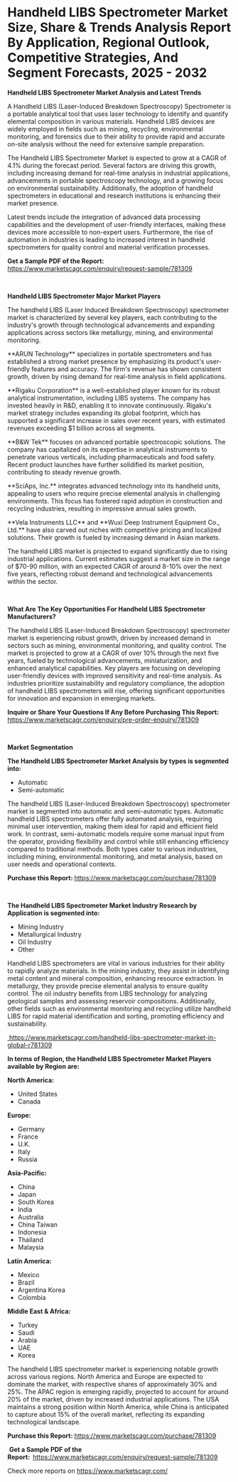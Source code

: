 <p><h1>Handheld LIBS Spectrometer Market Size, Share & Trends Analysis Report By Application, Regional Outlook, Competitive Strategies, And Segment Forecasts, 2025 - 2032</h1></p><p><strong>Handheld LIBS Spectrometer Market Analysis and Latest Trends</strong></p>
<p><p>A Handheld LIBS (Laser-Induced Breakdown Spectroscopy) Spectrometer is a portable analytical tool that uses laser technology to identify and quantify elemental composition in various materials. Handheld LIBS devices are widely employed in fields such as mining, recycling, environmental monitoring, and forensics due to their ability to provide rapid and accurate on-site analysis without the need for extensive sample preparation.</p><p>The Handheld LIBS Spectrometer Market is expected to grow at a CAGR of 4.1% during the forecast period. Several factors are driving this growth, including increasing demand for real-time analysis in industrial applications, advancements in portable spectroscopy technology, and a growing focus on environmental sustainability. Additionally, the adoption of handheld spectrometers in educational and research institutions is enhancing their market presence. </p><p>Latest trends include the integration of advanced data processing capabilities and the development of user-friendly interfaces, making these devices more accessible to non-expert users. Furthermore, the rise of automation in industries is leading to increased interest in handheld spectrometers for quality control and material verification processes.</p></p>
<p><strong>Get a Sample PDF of the Report:&nbsp;</strong> <a href="https://www.marketscagr.com/enquiry/request-sample/781309?utm_campaign=3188&utm_medium=2&utm_source=Github&utm_content=ia&utm_term=10042025&utm_id=handheld-libs-spectrometer">https://www.marketscagr.com/enquiry/request-sample/781309</a></p>
<p>&nbsp;</p>
<p><strong>Handheld LIBS Spectrometer Major Market Players</strong></p>
<p><p>The handheld LIBS (Laser Induced Breakdown Spectroscopy) spectrometer market is characterized by several key players, each contributing to the industry's growth through technological advancements and expanding applications across sectors like metallurgy, mining, and environmental monitoring.</p><p>**ARUN Technology** specializes in portable spectrometers and has established a strong market presence by emphasizing its product's user-friendly features and accuracy. The firm's revenue has shown consistent growth, driven by rising demand for real-time analysis in field applications.</p><p>**Rigaku Corporation** is a well-established player known for its robust analytical instrumentation, including LIBS systems. The company has invested heavily in R&D, enabling it to innovate continuously. Rigaku's market strategy includes expanding its global footprint, which has supported a significant increase in sales over recent years, with estimated revenues exceeding $1 billion across all segments.</p><p>**B&W Tek** focuses on advanced portable spectroscopic solutions. The company has capitalized on its expertise in analytical instruments to penetrate various verticals, including pharmaceuticals and food safety. Recent product launches have further solidified its market position, contributing to steady revenue growth.</p><p>**SciAps, Inc.** integrates advanced technology into its handheld units, appealing to users who require precise elemental analysis in challenging environments. This focus has fostered rapid adoption in construction and recycling industries, resulting in impressive annual sales growth.</p><p>**Vela Instruments LLC** and **Wuxi Deep Instrument Equipment Co., Ltd.** have also carved out niches with competitive pricing and localized solutions. Their growth is fueled by increasing demand in Asian markets.</p><p>The handheld LIBS market is projected to expand significantly due to rising industrial applications. Current estimates suggest a market size in the range of $70-90 million, with an expected CAGR of around 8-10% over the next five years, reflecting robust demand and technological advancements within the sector.</p></p>
<p>&nbsp;</p>
<p><strong>What Are The Key Opportunities For Handheld LIBS Spectrometer Manufacturers?</strong></p>
<p><p>The handheld LIBS (Laser-Induced Breakdown Spectroscopy) spectrometer market is experiencing robust growth, driven by increased demand in sectors such as mining, environmental monitoring, and quality control. The market is projected to grow at a CAGR of over 10% through the next five years, fueled by technological advancements, miniaturization, and enhanced analytical capabilities. Key players are focusing on developing user-friendly devices with improved sensitivity and real-time analysis. As industries prioritize sustainability and regulatory compliance, the adoption of handheld LIBS spectrometers will rise, offering significant opportunities for innovation and expansion in emerging markets.</p></p>
<p><strong>Inquire or Share Your Questions If Any Before Purchasing This Report:</strong> <a href="https://www.marketscagr.com/enquiry/pre-order-enquiry/781309?utm_campaign=3188&utm_medium=2&utm_source=Github&utm_content=ia&utm_term=10042025&utm_id=handheld-libs-spectrometer">https://www.marketscagr.com/enquiry/pre-order-enquiry/781309</a></p>
<p>&nbsp;</p>
<p><strong>Market Segmentation</strong></p>
<p><strong>The Handheld LIBS Spectrometer Market Analysis by types is segmented into:</strong></p>
<p><ul><li>Automatic</li><li>Semi-automatic</li></ul></p>
<p><p>The handheld LIBS (Laser-Induced Breakdown Spectroscopy) spectrometer market is segmented into automatic and semi-automatic types. Automatic handheld LIBS spectrometers offer fully automated analysis, requiring minimal user intervention, making them ideal for rapid and efficient field work. In contrast, semi-automatic models require some manual input from the operator, providing flexibility and control while still enhancing efficiency compared to traditional methods. Both types cater to various industries, including mining, environmental monitoring, and metal analysis, based on user needs and operational contexts.</p></p>
<p><strong>Purchase this Report:&nbsp;</strong><a href="https://www.marketscagr.com/purchase/781309?utm_campaign=3188&utm_medium=2&utm_source=Github&utm_content=ia&utm_term=10042025&utm_id=handheld-libs-spectrometer">https://www.marketscagr.com/purchase/781309</a></p>
<p>&nbsp;</p>
<p><strong>The Handheld LIBS Spectrometer Market Industry Research by Application is segmented into:</strong></p>
<p><ul><li>Mining Industry</li><li>Metallurgical Industry</li><li>Oil Industry</li><li>Other</li></ul></p>
<p><p>Handheld LIBS spectrometers are vital in various industries for their ability to rapidly analyze materials. In the mining industry, they assist in identifying metal content and mineral composition, enhancing resource extraction. In metallurgy, they provide precise elemental analysis to ensure quality control. The oil industry benefits from LIBS technology for analyzing geological samples and assessing reservoir compositions. Additionally, other fields such as environmental monitoring and recycling utilize handheld LIBS for rapid material identification and sorting, promoting efficiency and sustainability.</p></p>
<p><a href="https://www.marketscagr.com/handheld-libs-spectrometer-market-in-global-r781309?utm_campaign=3188&utm_medium=2&utm_source=Github&utm_content=ia&utm_term=10042025&utm_id=handheld-libs-spectrometer">&nbsp;https://www.marketscagr.com/handheld-libs-spectrometer-market-in-global-r781309</a></p>
<p><strong>In terms of Region, the Handheld LIBS Spectrometer Market Players available by Region are:</strong></p>
<p>
    <p> <strong> North America: </strong>
        <ul>
            <li>United States</li>
            <li>Canada</li>
        </ul>
        </p> 
    <p> <strong> Europe: </strong>
        <ul>
            <li>Germany</li>
            <li>France</li>
            <li>U.K.</li>
            <li>Italy</li>
            <li>Russia</li>
        </ul>
        </p> 
    <p> <strong> Asia-Pacific: </strong>
        <ul>
            <li>China</li>
            <li>Japan</li>
            <li>South Korea</li>
            <li>India</li>
            <li>Australia</li>
            <li>China Taiwan</li>
            <li>Indonesia</li>
            <li>Thailand</li>
            <li>Malaysia</li>
        </ul>
        </p> 
    <p> <strong> Latin America: </strong>
        <ul>
            <li>Mexico</li>
            <li>Brazil</li>
            <li>Argentina Korea</li>
            <li>Colombia</li>
        </ul>
        </p> 
    <p> <strong> Middle East & Africa: </strong>
        <ul>
            <li>Turkey</li>
            <li>Saudi</li>
            <li>Arabia</li>
            <li>UAE</li>
            <li>Korea</li>
        </ul>
    </p>
    </p>
<p><p>The handheld LIBS spectrometer market is experiencing notable growth across various regions. North America and Europe are expected to dominate the market, with respective shares of approximately 30% and 25%. The APAC region is emerging rapidly, projected to account for around 20% of the market, driven by increased industrial applications. The USA maintains a strong position within North America, while China is anticipated to capture about 15% of the overall market, reflecting its expanding technological landscape.</p></p>
<p><strong>Purchase this Report: </strong><a href="https://www.marketscagr.com/purchase/781309?utm_campaign=3188&utm_medium=2&utm_source=Github&utm_content=ia&utm_term=10042025&utm_id=handheld-libs-spectrometer">https://www.marketscagr.com/purchase/781309</a></p>
<p>&nbsp;<strong>Get a Sample PDF of the Report:&nbsp;&nbsp;</strong><a href="https://www.marketscagr.com/enquiry/request-sample/781309?utm_campaign=3188&utm_medium=2&utm_source=Github&utm_content=ia&utm_term=10042025&utm_id=handheld-libs-spectrometer">https://www.marketscagr.com/enquiry/request-sample/781309</a></p>
<p><strong></strong></p>
<p>Check more reports on <a href="https://www.marketscagr.com/?utm_campaign=3188&utm_medium=2&utm_source=Github&utm_content=ia&utm_term=10042025&utm_id=handheld-libs-spectrometer">https://www.marketscagr.com/</a></p>